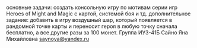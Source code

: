 основные задачи: создать консольную игру по мотивам серии игр Heroes of Might and Magic с картой, системой боя и тд.
дополнительное задание: добавить в игру воздушный шар, который появляется в рандомной точке карты и переносит героя в любую точку сначала бесплатно, а все другие разы за 100 монет.
Группа ИУ3-41Б
Сайно Яна Михайловна
saynoya@yandex.ru
